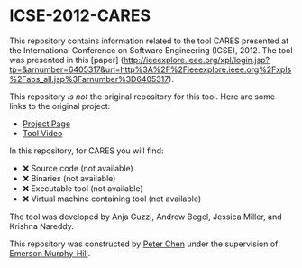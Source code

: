 # ICSE-2012-CARES

This repository contains information related to the tool CARES presented at the International Conference on Software Engineering (ICSE), 2012. The tool was presented in this [paper] (http://ieeexplore.ieee.org/xpl/login.jsp?tp=&arnumber=6405317&url=http%3A%2F%2Fieeexplore.ieee.org%2Fxpls%2Fabs_all.jsp%3Farnumber%3D6405317).

This repository _is not_ the original repository for this tool. Here are some links to the original project:
* [Project Page](http://research.microsoft.com/en-us/projects/cares/)
* [Tool Video](http://msrvideo.vo.msecnd.net/rmcvideos/166231/166231.mp4)

In this repository, for CARES you will find:
* :x: Source code (not available)
* :x: Binaries (not available)
* :x: Executable tool (not available)
* :x: Virtual machine containing tool (not available)

The tool was developed by Anja Guzzi, Andrew Begel, Jessica Miller, and Krishna Nareddy.

This repository was constructed by [Peter Chen](https://github.com/pmchen3) under the supervision of [Emerson Murphy-Hill](https://github.com/CaptainEmerson).
